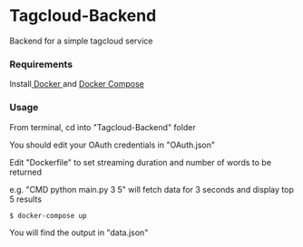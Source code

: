 # Tagcloud-Backend
Backend for a simple tagcloud service

<h3>Requirements</h3>

Install<a href = "http://docs.docker.com/installation/"> Docker </a> and <a href = "https://docs.docker.com/compose/install/#install-compose"> Docker Compose </a>

<h3>Usage</h3>
From terminal, cd into "Tagcloud-Backend" folder

You should edit your OAuth credentials in "OAuth.json"

Edit "Dockerfile" to set streaming duration and number of words to be returned

e.g. "CMD python main.py 3 5" will fetch data for 3 seconds and display top 5 results
  
    $ docker-compose up

You will find the output in "data.json"

